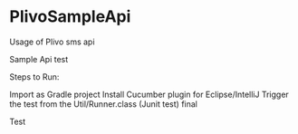 # PlivoSampleApi
Usage of Plivo sms api

Sample Api test

Steps to Run:

Import as Gradle project
Install Cucumber plugin for Eclipse/IntelliJ
Trigger the test from the Util/Runner.class (Junit test)
final

Test
